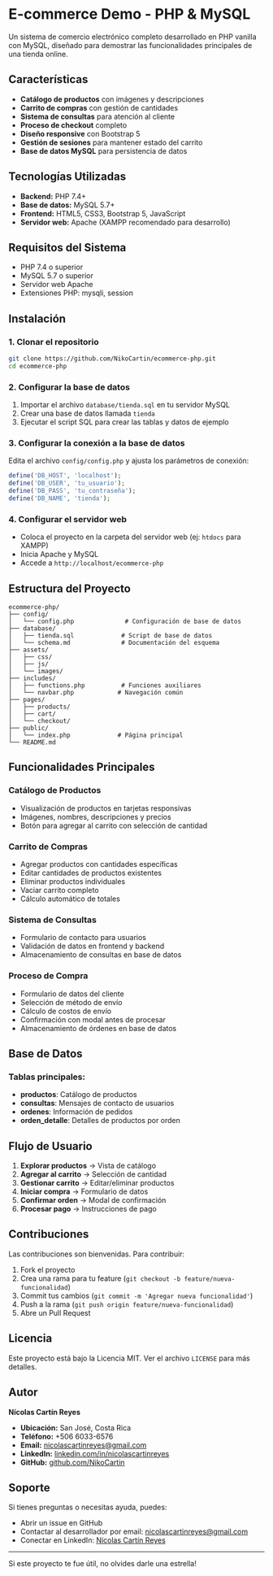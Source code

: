 # E-commerce Demo - PHP & MySQL

Un sistema de comercio electrónico completo desarrollado en PHP vanilla con MySQL, diseñado para demostrar las funcionalidades principales de una tienda online.

## Características

- **Catálogo de productos** con imágenes y descripciones
- **Carrito de compras** con gestión de cantidades
- **Sistema de consultas** para atención al cliente
- **Proceso de checkout** completo
- **Diseño responsive** con Bootstrap 5
- **Gestión de sesiones** para mantener estado del carrito
- **Base de datos MySQL** para persistencia de datos

## Tecnologías Utilizadas

- **Backend:** PHP 7.4+
- **Base de datos:** MySQL 5.7+
- **Frontend:** HTML5, CSS3, Bootstrap 5, JavaScript
- **Servidor web:** Apache (XAMPP recomendado para desarrollo)

## Requisitos del Sistema

- PHP 7.4 o superior
- MySQL 5.7 o superior
- Servidor web Apache
- Extensiones PHP: mysqli, session

## Instalación

### 1. Clonar el repositorio
```bash
git clone https://github.com/NikoCartin/ecommerce-php.git
cd ecommerce-php
```

### 2. Configurar la base de datos
1. Importar el archivo `database/tienda.sql` en tu servidor MySQL
2. Crear una base de datos llamada `tienda`
3. Ejecutar el script SQL para crear las tablas y datos de ejemplo

### 3. Configurar la conexión a la base de datos
Edita el archivo `config/config.php` y ajusta los parámetros de conexión:

```php
define('DB_HOST', 'localhost');
define('DB_USER', 'tu_usuario');
define('DB_PASS', 'tu_contraseña');
define('DB_NAME', 'tienda');
```

### 4. Configurar el servidor web
- Coloca el proyecto en la carpeta del servidor web (ej: `htdocs` para XAMPP)
- Inicia Apache y MySQL
- Accede a `http://localhost/ecommerce-php`

## Estructura del Proyecto

```
ecommerce-php/
├── config/
│   └── config.php              # Configuración de base de datos
├── database/
│   ├── tienda.sql             # Script de base de datos
│   └── schema.md              # Documentación del esquema
├── assets/
│   ├── css/
│   ├── js/
│   └── images/
├── includes/
│   ├── functions.php          # Funciones auxiliares
│   └── navbar.php            # Navegación común
├── pages/
│   ├── products/
│   ├── cart/
│   └── checkout/
├── public/
│   └── index.php             # Página principal
└── README.md
```

## Funcionalidades Principales

### Catálogo de Productos
- Visualización de productos en tarjetas responsivas
- Imágenes, nombres, descripciones y precios
- Botón para agregar al carrito con selección de cantidad

### Carrito de Compras
- Agregar productos con cantidades específicas
- Editar cantidades de productos existentes
- Eliminar productos individuales
- Vaciar carrito completo
- Cálculo automático de totales

### Sistema de Consultas
- Formulario de contacto para usuarios
- Validación de datos en frontend y backend
- Almacenamiento de consultas en base de datos

### Proceso de Compra
- Formulario de datos del cliente
- Selección de método de envío
- Cálculo de costos de envío
- Confirmación con modal antes de procesar
- Almacenamiento de órdenes en base de datos

## Base de Datos

### Tablas principales:
- **productos**: Catálogo de productos
- **consultas**: Mensajes de contacto de usuarios
- **ordenes**: Información de pedidos
- **orden_detalle**: Detalles de productos por orden

## Flujo de Usuario

1. **Explorar productos** → Vista de catálogo
2. **Agregar al carrito** → Selección de cantidad
3. **Gestionar carrito** → Editar/eliminar productos
4. **Iniciar compra** → Formulario de datos
5. **Confirmar orden** → Modal de confirmación
6. **Procesar pago** → Instrucciones de pago

## Contribuciones

Las contribuciones son bienvenidas. Para contribuir:

1. Fork el proyecto
2. Crea una rama para tu feature (`git checkout -b feature/nueva-funcionalidad`)
3. Commit tus cambios (`git commit -m 'Agregar nueva funcionalidad'`)
4. Push a la rama (`git push origin feature/nueva-funcionalidad`)
5. Abre un Pull Request

## Licencia

Este proyecto está bajo la Licencia MIT. Ver el archivo `LICENSE` para más detalles.

## Autor

**Nícolas Cartín Reyes**
- **Ubicación:** San José, Costa Rica
- **Teléfono:** +506 6033-6576
- **Email:** nicolascartinreyes@gmail.com
- **LinkedIn:** [linkedin.com/in/nicolascartinreyes](https://linkedin.com/in/nicolascartinreyes)
- **GitHub:** [github.com/NikoCartin](https://github.com/NikoCartin)

## Soporte

Si tienes preguntas o necesitas ayuda, puedes:
- Abrir un issue en GitHub
- Contactar al desarrollador por email: nicolascartinreyes@gmail.com
- Conectar en LinkedIn: [Nícolas Cartín Reyes](https://linkedin.com/in/nicolascartinreyes)

---

Si este proyecto te fue útil, no olvides darle una estrella!
